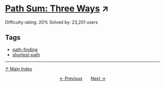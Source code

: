 # [Path Sum: Three Ways](https://projecteuler.net/problem=82) ↗️

Difficulty rating: 20%
Solved by: 23,201 users
## Tags

- [path-finding](../tags/path-finding.md)
- [shortest-path](../tags/shortest-path.md)



---

[↑ Main Index](../README.md)


<div align=center><a href='81.md'>← Previous</a> &nbsp;&nbsp; &nbsp;&nbsp;  <a href='83.md'>Next →</a></div>

